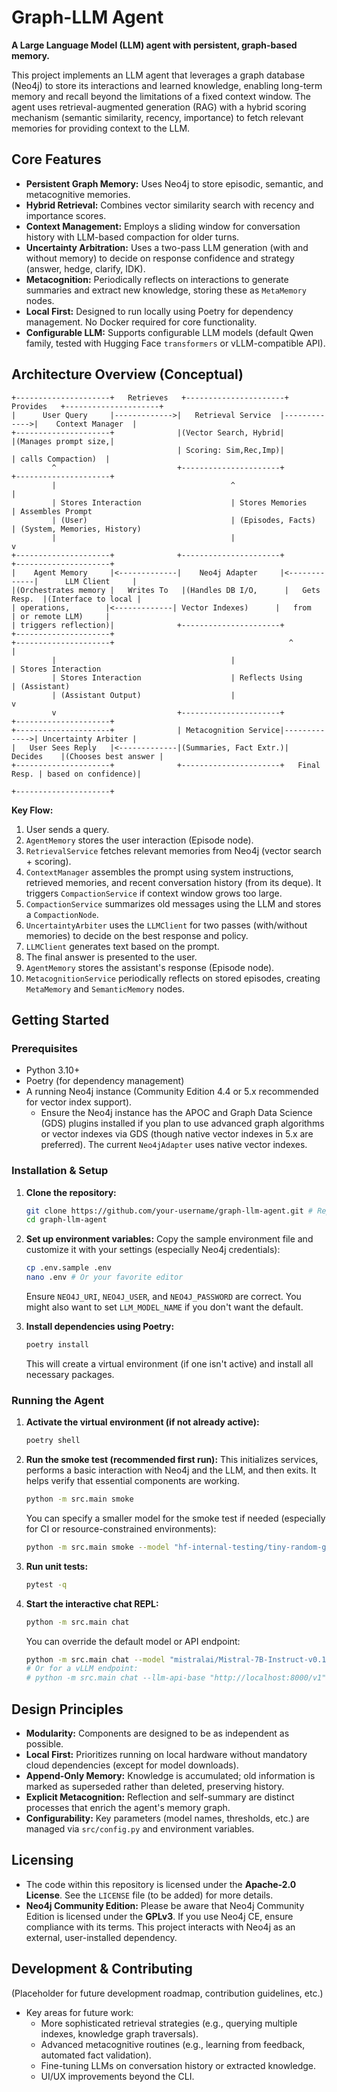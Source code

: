 # Graph-LLM Agent

**A Large Language Model (LLM) agent with persistent, graph-based memory.**

This project implements an LLM agent that leverages a graph database (Neo4j) to store its interactions and learned knowledge, enabling long-term memory and recall beyond the limitations of a fixed context window. The agent uses retrieval-augmented generation (RAG) with a hybrid scoring mechanism (semantic similarity, recency, importance) to fetch relevant memories for providing context to the LLM.

## Core Features

- **Persistent Graph Memory:** Uses Neo4j to store episodic, semantic, and metacognitive memories.
- **Hybrid Retrieval:** Combines vector similarity search with recency and importance scores.
- **Context Management:** Employs a sliding window for conversation history with LLM-based compaction for older turns.
- **Uncertainty Arbitration:** Uses a two-pass LLM generation (with and without memory) to decide on response confidence and strategy (answer, hedge, clarify, IDK).
- **Metacognition:** Periodically reflects on interactions to generate summaries and extract new knowledge, storing these as `MetaMemory` nodes.
- **Local First:** Designed to run locally using Poetry for dependency management. No Docker required for core functionality.
- **Configurable LLM:** Supports configurable LLM models (default Qwen family, tested with Hugging Face `transformers` or vLLM-compatible API).

## Architecture Overview (Conceptual)

```
+---------------------+   Retrieves   +----------------------+   Provides   +---------------------+
|      User Query     |------------->|   Retrieval Service  |------------->|    Context Manager  |
+---------------------+              |(Vector Search, Hybrid|              |(Manages prompt size,|
                                     | Scoring: Sim,Rec,Imp)|              | calls Compaction)  |
         ^                           +----------------------+              +---------------------+
         |                                       ^                                      |
         | Stores Interaction                    | Stores Memories                      | Assembles Prompt
         | (User)                                | (Episodes, Facts)                    | (System, Memories, History)
         |                                       |                                      v
+---------------------+              +----------------------+              +---------------------+
|    Agent Memory     |<-------------|    Neo4j Adapter     |<-------------|      LLM Client     |
|(Orchestrates memory |   Writes To   |(Handles DB I/O,      |   Gets Resp.  |(Interface to local |
| operations,        |<-------------| Vector Indexes)      |   from        | or remote LLM)     |
| triggers reflection)|              +----------------------+              +---------------------+
+---------------------+                                       ^                                      |
         |                                       |                                      | Stores Interaction
         | Stores Interaction                    | Reflects Using                       | (Assistant)
         | (Assistant Output)                    |                                      v
         v                           +----------------------+              +---------------------+
+---------------------+              | Metacognition Service|------------->| Uncertainty Arbiter |
|   User Sees Reply   |<-------------|(Summaries, Fact Extr.)|   Decides    |(Chooses best answer |
+---------------------+              +----------------------+   Final Resp. | based on confidence)|
                                                                           +---------------------+
```

**Key Flow:**
1. User sends a query.
2. `AgentMemory` stores the user interaction (Episode node).
3. `RetrievalService` fetches relevant memories from Neo4j (vector search + scoring).
4. `ContextManager` assembles the prompt using system instructions, retrieved memories, and recent conversation history (from its deque). It triggers `CompactionService` if context window grows too large.
5. `CompactionService` summarizes old messages using the LLM and stores a `CompactionNode`.
6. `UncertaintyArbiter` uses the `LLMClient` for two passes (with/without memories) to decide on the best response and policy.
7. `LLMClient` generates text based on the prompt.
8. The final answer is presented to the user.
9. `AgentMemory` stores the assistant's response (Episode node).
10. `MetacognitionService` periodically reflects on stored episodes, creating `MetaMemory` and `SemanticMemory` nodes.

## Getting Started

### Prerequisites

- Python 3.10+
- Poetry (for dependency management)
- A running Neo4j instance (Community Edition 4.4 or 5.x recommended for vector index support).
    - Ensure the Neo4j instance has the APOC and Graph Data Science (GDS) plugins installed if you plan to use advanced graph algorithms or vector indexes via GDS (though native vector indexes in 5.x are preferred). The current `Neo4jAdapter` uses native vector indexes.

### Installation & Setup

1.  **Clone the repository:**
    ```bash
    git clone https://github.com/your-username/graph-llm-agent.git # Replace with actual repo URL
    cd graph-llm-agent
    ```

2.  **Set up environment variables:**
    Copy the sample environment file and customize it with your settings (especially Neo4j credentials):
    ```bash
    cp .env.sample .env
    nano .env # Or your favorite editor
    ```
    Ensure `NEO4J_URI`, `NEO4J_USER`, and `NEO4J_PASSWORD` are correct. You might also want to set `LLM_MODEL_NAME` if you don't want the default.

3.  **Install dependencies using Poetry:**
    ```bash
    poetry install
    ```
    This will create a virtual environment (if one isn't active) and install all necessary packages.

### Running the Agent

1.  **Activate the virtual environment (if not already active):**
    ```bash
    poetry shell
    ```

2.  **Run the smoke test (recommended first run):**
    This initializes services, performs a basic interaction with Neo4j and the LLM, and then exits. It helps verify that essential components are working.
    ```bash
    python -m src.main smoke
    ```
    You can specify a smaller model for the smoke test if needed (especially for CI or resource-constrained environments):
    ```bash
    python -m src.main smoke --model "hf-internal-testing/tiny-random-gpt2"
    ```

3.  **Run unit tests:**
    ```bash
    pytest -q
    ```

4.  **Start the interactive chat REPL:**
    ```bash
    python -m src.main chat
    ```
    You can override the default model or API endpoint:
    ```bash
    python -m src.main chat --model "mistralai/Mistral-7B-Instruct-v0.1"
    # Or for a vLLM endpoint:
    # python -m src.main chat --llm-api-base "http://localhost:8000/v1" --model "meta-llama/Llama-2-7b-chat-hf" 
    ```

## Design Principles

- **Modularity:** Components are designed to be as independent as possible.
- **Local First:** Prioritizes running on local hardware without mandatory cloud dependencies (except for model downloads).
- **Append-Only Memory:** Knowledge is accumulated; old information is marked as superseded rather than deleted, preserving history.
- **Explicit Metacognition:** Reflection and self-summary are distinct processes that enrich the agent's memory graph.
- **Configurability:** Key parameters (model names, thresholds, etc.) are managed via `src/config.py` and environment variables.

## Licensing

- The code within this repository is licensed under the **Apache-2.0 License**. See the `LICENSE` file (to be added) for more details.
- **Neo4j Community Edition:** Please be aware that Neo4j Community Edition is licensed under the **GPLv3**. If you use Neo4j CE, ensure compliance with its terms. This project interacts with Neo4j as an external, user-installed dependency.

## Development & Contributing

(Placeholder for future development roadmap, contribution guidelines, etc.)

- Key areas for future work:
    - More sophisticated retrieval strategies (e.g., querying multiple indexes, knowledge graph traversals).
    - Advanced metacognitive routines (e.g., learning from feedback, automated fact validation).
    - Fine-tuning LLMs on conversation history or extracted knowledge.
    - UI/UX improvements beyond the CLI.
```
